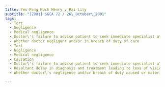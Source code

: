 ```yaml
---
title: Yeo Peng Hock Henry v Pai Lily 
subtitle: "[2001] SGCA 72 / 26\_October\_2001"
tags:
  - Tort
  - Negligence
  - Medical negligence
  - Doctor\'s failure to advise patient to seek immediate specialist attention
  - Whether doctor negligent and/or in breach of duty of care
  - Tort
  - Negligence
  - Medical negligence
  - Causation
  - Doctor\'s failure to advise patient to seek immediate specialist attention
  - Resultant delay in diagnosis and treatment leading to loss of vision in left eye
  - Whether doctor\'s negligence and/or breach of duty caused or materially contributed to patient\'s loss of vision on balance of probabilities

---
```


